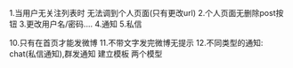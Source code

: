 1.当用户无关注列表时 无法调到个人页面(只有更改url)
2.个人页面无删除post按钮
3.更改用户名/密码....
4.通知
5.私信
<!-- 6.当用户关注列表为空时 推荐关注列表 
  当用户点击关注时 不马上把关注的人的微博读取回来 始终显示推荐关注列表(避免用户想要关注多个推荐博主) -->
<!-- 7.点击关注 api('user/bind') btn_text显示为已关注 同时不影响关注其他博主
  点击已关注 api('user/unbind) btn_text显示为关注  -->
<!-- 8.只有当前点击的关注按钮显示已关注 -->
<!-- 9.更换思路: 点击关注后 被点击的那个按钮显示已关注 -->
10.只有在首页才能发微博
11.不带文字发完微博无提示
12.不同类型的通知: chat(私信通知),群发通知 建立模板 两个模型
<!-- 13.点击关注按钮->已关注->点击已关注->是否要停止关注->是->停止关注 -->